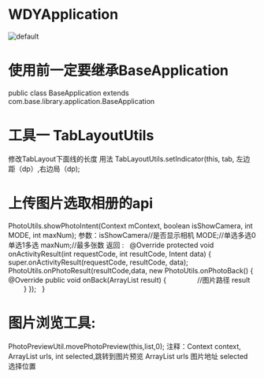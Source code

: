 # WDYApplication
![default](https://cloud.githubusercontent.com/assets/9795249/26715147/1b94607c-47a7-11e7-92dd-81494f8dbc7f.jpeg)
# 使用前一定要继承BaseApplication
public class BaseApplication extends com.base.library.application.BaseApplication 

# 工具一 TabLayoutUtils
修改TabLayout下面线的长度
用法 TabLayoutUtils.setIndicator(this, tab, 左边距（dp）,右边局（dp);
# 上传图片选取相册的api
PhotoUtils.showPhotoIntent(Context mContext, boolean isShowCamera, int MODE, int maxNum);
参数：isShowCamera//是否显示相机  MODE;//单选多选0单选1多选 maxNum;//最多张数
返回 :
    @Override
    protected void onActivityResult(int requestCode, int resultCode, Intent data) {
        super.onActivityResult(requestCode, resultCode, data);
        PhotoUtils.onPhotoResult(resultCode,data, new PhotoUtils.onPhotoBack() {
            @Override
            public void onBack(ArrayList<String> result) {
                //图片路径 result
           }
        });
    }
# 图片浏览工具:
PhotoPreviewUtil.movePhotoPreview(this,list,0);
  注释：Context context, ArrayList<String> urls, int selected,跳转到图片预览 ArrayList<String> urls 图片地址 selected 选择位置
